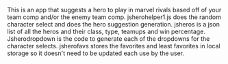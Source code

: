 This is an app that suggests a hero to play in marvel rivals based off of your team comp and/or the enemy team comp. jsherohelper1.js does the random character select and does the hero suggestion generation. jsheros is a json list of all the heros and their class, type, teamups and win percentage. Jsherodropdown is the code to generate each of the dropdowns for the character selects. jsherofavs stores the favorites and least favorites in local storage so it doesn't need to be updated each use by the user.  
